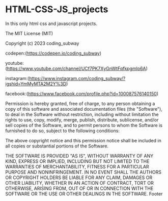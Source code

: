 # HTML-CSS-JS_projects
In this only html css and javascript projects.


The MIT License (MIT)

Copyright (c) 2023 coding_subway 


codepen:(https://codepen.io/coding_subway)


youtube:(https://www.youtube.com/channel/UCf7PK7XyGnWtFqfkpgmIo6A)


instagram:(https://www.instagram.com/coding_subway/?igshid=YmMyMTA2M2Y%3D)


facebook:(https://www.facebook.com/profile.php?id=100087576140150)



Permission is hereby granted, free of charge, to any person obtaining a copy
of this software and associated documentation files (the "Software"), to deal
in the Software without restriction, including without limitation the rights
to use, copy, modify, merge, publish, distribute, sublicense, and/or sell
copies of the Software, and to permit persons to whom the Software is
furnished to do so, subject to the following conditions:

The above copyright notice and this permission notice shall be included in all
copies or substantial portions of the Software.

THE SOFTWARE IS PROVIDED "AS IS", WITHOUT WARRANTY OF ANY KIND, EXPRESS OR
IMPLIED, INCLUDING BUT NOT LIMITED TO THE WARRANTIES OF MERCHANTABILITY,
FITNESS FOR A PARTICULAR PURPOSE AND NONINFRINGEMENT. IN NO EVENT SHALL THE
AUTHORS OR COPYRIGHT HOLDERS BE LIABLE FOR ANY CLAIM, DAMAGES OR OTHER
LIABILITY, WHETHER IN AN ACTION OF CONTRACT, TORT OR OTHERWISE, ARISING FROM,
OUT OF OR IN CONNECTION WITH THE SOFTWARE OR THE USE OR OTHER DEALINGS IN THE
SOFTWARE.
Footer
